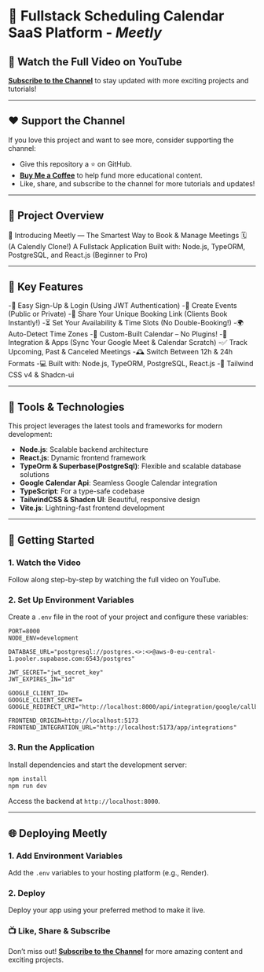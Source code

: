 # 🌟 Fullstack Scheduling Calendar SaaS Platform - _Meetly_

## 🎥 Watch the Full Video on YouTube

**[Subscribe to the Channel](https://tinyurl.com/subcribe-to-techwithEmma)** to stay updated with more exciting projects and tutorials!

---

## ❤️ Support the Channel

If you love this project and want to see more, consider supporting the channel:

- Give this repository a ⭐️ on GitHub.
- **[Buy Me a Coffee](https://www.buymeacoffee.com/techwithemmaofficial)** to help fund more educational content.
- Like, share, and subscribe to the channel for more tutorials and updates!

---

## 📌 Project Overview

🌟 Introducing Meetly — The Smartest Way to Book & Manage Meetings 🗓️ (A Calendly Clone!)
A Fullstack Application Built with: Node.js, TypeORM, PostgreSQL, and React.js (Beginner to Pro)

---

## 🌟 Key Features

-🔑 Easy Sign-Up & Login (Using JWT Authentication)
-📅 Create Events (Public or Private)
-🔗 Share Your Unique Booking Link (Clients Book Instantly!)
-⏳ Set Your Availability & Time Slots (No Double-Booking!)
-🌍 Auto-Detect Time Zones
-📆 Custom-Built Calendar – No Plugins!
-🔄 Integration & Apps (Sync Your Google Meet & Calendar Scratch)
-✅ Track Upcoming, Past & Canceled Meetings
-🕰️ Switch Between 12h & 24h Formats
-💻 Built with: Node.js, TypeORM, PostgreSQL, React.js
-🎨 Tailwind CSS v4 & Shadcn-ui

---

## 🚀 Tools & Technologies

This project leverages the latest tools and frameworks for modern development:

- **Node.js**: Scalable backend architecture
- **React.js**: Dynamic frontend framework
- **TypeOrm & Superbase(PostgreSql)**: Flexible and scalable database solutions
- **Google Calendar Api**: Seamless Google Calendar integration
- **TypeScript**: For a type-safe codebase
- **TailwindCSS & Shadcn UI**: Beautiful, responsive design
- **Vite.js**: Lightning-fast frontend development

---

## 🔄 Getting Started

### 1. Watch the Video

Follow along step-by-step by watching the full video on YouTube.

### 2. Set Up Environment Variables

Create a `.env` file in the root of your project and configure these variables:

```plaintext
PORT=8000
NODE_ENV=development

DATABASE_URL="postgresql://postgres.<>:<>@aws-0-eu-central-1.pooler.supabase.com:6543/postgres"

JWT_SECRET="jwt_secret_key"
JWT_EXPIRES_IN="1d"

GOOGLE_CLIENT_ID=
GOOGLE_CLIENT_SECRET=
GOOGLE_REDIRECT_URI="http://localhost:8000/api/integration/google/callback"

FRONTEND_ORIGIN=http://localhost:5173
FRONTEND_INTEGRATION_URL="http://localhost:5173/app/integrations"
```

### 3. Run the Application

Install dependencies and start the development server:

```bash
npm install
npm run dev
```

Access the backend at `http://localhost:8000`.

---

## 🌐 Deploying Meetly

### 1. Add Environment Variables

Add the `.env` variables to your hosting platform (e.g., Render).

### 2. Deploy

Deploy your app using your preferred method to make it live.

### 📺 Like, Share & Subscribe

Don’t miss out! **[Subscribe to the Channel](https://tinyurl.com/subcribe-to-techwithEmma)** for more amazing content and exciting projects.
